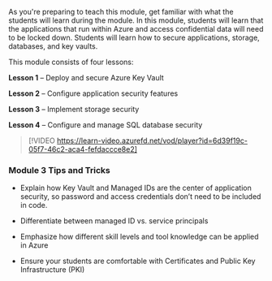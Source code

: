 As you're preparing to teach this module, get familiar with what the students will learn during the module. In this module, students will learn that the applications that run within Azure and access confidential data will need to be locked down. Students will learn how to secure applications, storage, databases, and key vaults. 

This module consists of four lessons: 

**Lesson 1** – Deploy and secure Azure Key Vault 

**Lesson 2** – Configure application security features 

**Lesson 3** – Implement storage security 

**Lesson 4** – Configure and manage SQL database security 

> [!VIDEO https://learn-video.azurefd.net/vod/player?id=6d39f19c-05f7-46c2-aca4-fefdaccce8e2]  

### Module 3 Tips and Tricks 

- Explain how Key Vault and Managed IDs are the center of application security, so password and access credentials don’t need to be included in code. 

- Differentiate between managed ID vs. service principals 

- Emphasize how different skill levels and tool knowledge can be applied in Azure 

- Ensure your students are comfortable with Certificates and Public Key Infrastructure (PKI)
